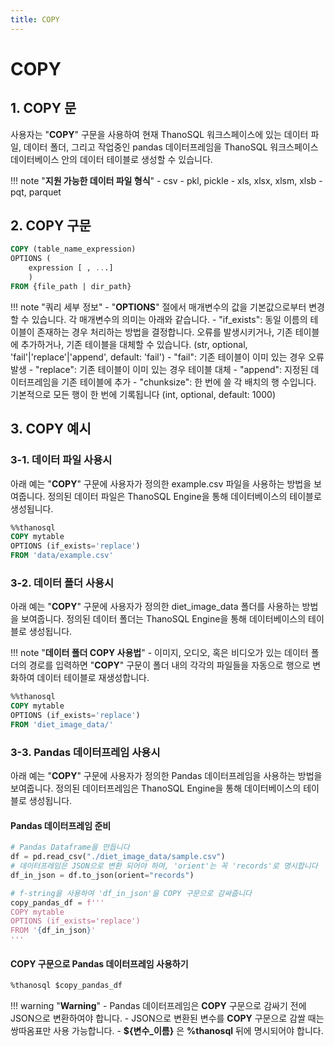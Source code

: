 ```yaml
---
title: COPY
---
```


# __COPY__

## __1. COPY 문__

사용자는 "__COPY__" 구문을 사용하여 현재 ThanoSQL 워크스페이스에 있는 데이터 파일, 데이터 폴더, 그리고 작업중인 pandas 데이터프레임을 ThanoSQL 워크스페이스 데이터베이스 안의 데이터 테이블로 생성할 수 있습니다.

!!! note "__지원 가능한 데이터 파일 형식__"
    - csv
    - pkl, pickle
    - xls, xlsx, xlsm, xlsb
    - pqt, parquet 

## __2. COPY 구문__

```sql
COPY (table_name_expression)
OPTIONS (
    expression [ , ...]
    )
FROM {file_path | dir_path}
```

!!! note "쿼리 세부 정보"
    - "__OPTIONS__" 절에서 매개변수의 값을 기본값으로부터 변경할 수 있습니다. 각 매개변수의 의미는 아래와 같습니다.
        - "if_exists": 동일 이름의 테이블이 존재하는 경우 처리하는 방법을 결정합니다. 오류를 발생시키거나, 기존 테이블에 추가하거나, 기존 테이블을 대체할 수 있습니다. (str, optional, 'fail'|'replace'|'append', default: 'fail')
            - "fail": 기존 테이블이 이미 있는 경우 오류 발생
            - "replace": 기존 테이블이 이미 있는 경우 테이블 대체 
            - "append": 지정된 데이터프레임을 기존 테이블에 추가
        - "chunksize": 한 번에 쓸 각 배치의 행 수입니다. 기본적으로 모든 행이 한 번에 기록됩니다 (int, optional, default: 1000)

## __3. COPY 예시__

### __3-1. 데이터 파일 사용시__

아래 예는 "__COPY__" 구문에 사용자가 정의한 example.csv 파일을 사용하는 방법을 보여줍니다. 정의된 데이터 파일은 ThanoSQL Engine을 통해 데이터베이스의 테이블로 생성됩니다.

```sql
%%thanosql
COPY mytable
OPTIONS (if_exists='replace')
FROM 'data/example.csv'
```

### __3-2. 데이터 폴더 사용시__

아래 예는 "__COPY__" 구문에 사용자가 정의한 diet_image_data 폴더를 사용하는 방법을 보여줍니다. 정의된 데이터 폴더는 ThanoSQL Engine을 통해 데이터베이스의 테이블로 생성됩니다.

!!! note "__데이터 폴더 COPY 사용법__"
    - 이미지, 오디오, 혹은 비디오가 있는 데이터 폴더의 경로를 입력하면 "__COPY__" 구문이 폴더 내의 각각의 파일들을 자동으로 행으로 변화하여 데이터 테이블로 재생성합니다.

```sql
%%thanosql
COPY mytable
OPTIONS (if_exists='replace')
FROM 'diet_image_data/'
```

### __3-3. Pandas 데이터프레임 사용시__

아래 예는 "__COPY__" 구문에 사용자가 정의한 Pandas 데이터프레임을 사용하는 방법을 보여줍니다. 정의된 데이터프레임은 ThanoSQL Engine을 통해 데이터베이스의 테이블로 생성됩니다.

#### Pandas 데이터프레임 준비
```python
# Pandas Dataframe을 만듭니다 
df = pd.read_csv("./diet_image_data/sample.csv")
# 데이터프레임은 JSON으로 변환 되어야 하며, 'orient'는 꼭 'records'로 명시합니다
df_in_json = df.to_json(orient="records")

# f-string을 사용하여 'df_in_json'을 COPY 구문으로 감싸줍니다
copy_pandas_df = f'''
COPY mytable
OPTIONS (if_exists='replace')
FROM '{df_in_json}'
'''
```

#### COPY 구문으로 Pandas 데이터프레임 사용하기 

```sql
%thanosql $copy_pandas_df
```

!!! warning "__Warning__"
    - Pandas 데이터프레임은 __COPY__ 구문으로 감싸기 전에 JSON으로 변환하여야 합니다.
    - JSON으로 변환된 변수를 __COPY__ 구문으로 감쌀 때는 쌍따옴표만 사용 가능합니다. 
    - __${변수_이름}__ 은 __%thanosql__ 뒤에 명시되어야 합니다.